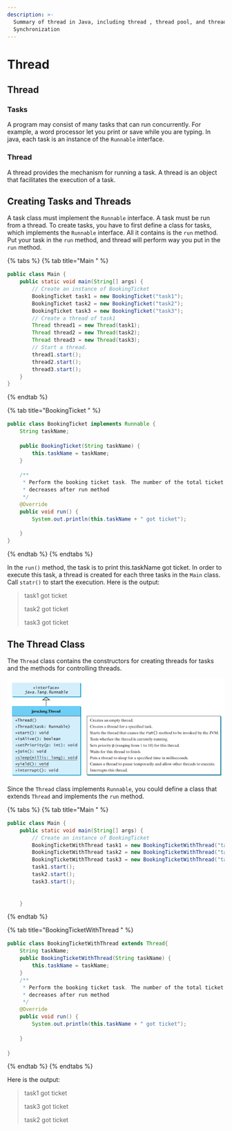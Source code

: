 ```yaml
---
description: >-
  Summary of thread in Java, including thread , thread pool, and thread
  Synchronization
---
```


# Thread

## Thread

### Tasks

A program may consist of many tasks that can run concurrently. For example, a word processor let you print or save while you are typing. In java, each task is an instance of the `Runnable` interface.

### Thread

A thread provides the mechanism for running a task. A thread is an object that facilitates the execution of a task.

## Creating Tasks and Threads

A task class must implement the `Runnable` interface. A task must be run from a thread. To create tasks, you have to first define a class for tasks, which implements the `Runnable` interface. All it contains is the `run` method. Put your task in the `run` method, and thread will perform way you put in the `run` method.

{% tabs %}
{% tab title="Main " %}
```java
public class Main {
	public static void main(String[] args) {
		// Create an instance of BookingTicket
		BookingTicket task1 = new BookingTicket("task1");
		BookingTicket task2 = new BookingTicket("task2");
		BookingTicket task3 = new BookingTicket("task3");
		// Create a thread of task1
		Thread thread1 = new Thread(task1);
		Thread thread2 = new Thread(task2);
		Thread thread3 = new Thread(task3);
		// Start a thread.
		thread1.start();
		thread2.start();
		thread3.start();
	}
}
```
{% endtab %}

{% tab title="BookingTicket " %}
```java
public class BookingTicket implements Runnable {
	String taskName;

	public BookingTicket(String taskName) {
		this.taskName = taskName;
	}

	/**
	 * Perform the booking ticket task. The number of the total ticket left
	 * decreases after run method
	 */
	@Override
	public void run() {
		System.out.println(this.taskName + " got ticket");

	}
}
```
{% endtab %}
{% endtabs %}

In the `run()` method, the task is to print this.taskName  got ticket. In order to execute this task, a thread is created for each three tasks in the `Main` class. Call `statr()` to start the execution. Here is the output:

> task1 got ticket 
>
> task2 got ticket 
>
> task3 got ticket

## The Thread Class

The `Thread` class contains the constructors for creating threads for tasks and the methods for controlling threads.

![](.gitbook/assets/image%20%282%29.png)

Since the `Thread` class implements `Runnable`, you could define a class that extends `Thread` and implements the `run` method.

{% tabs %}
{% tab title="Main " %}
```java
public class Main {
	public static void main(String[] args) {
		// Create an instance of BookingTicket
		BookingTicketWithThread task1 = new BookingTicketWithThread("task1");
		BookingTicketWithThread task2 = new BookingTicketWithThread("task2");
		BookingTicketWithThread task3 = new BookingTicketWithThread("task3");
		task1.start();
		task2.start();
		task3.start();
		

	}
```
{% endtab %}

{% tab title="BookingTicketWithThread " %}
```java
public class BookingTicketWithThread extends Thread{
	String taskName;
	public BookingTicketWithThread(String taskName) {
		this.taskName = taskName;
	}
	/**
	 * Perform the booking ticket task. The number of the total ticket left
	 * decreases after run method
	 */
	@Override
	public void run() {
		System.out.println(this.taskName + " got ticket");

	}

}
```
{% endtab %}
{% endtabs %}

Here is the output:

> task1 got ticket 
>
> task3 got ticket 
>
> task2 got ticket

